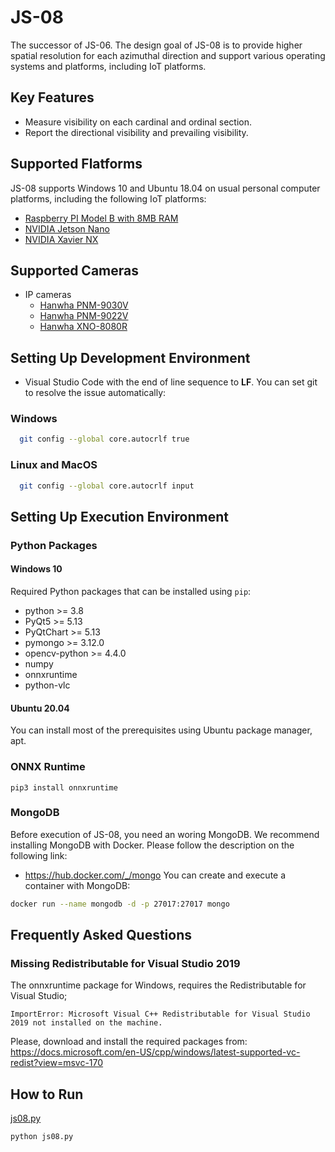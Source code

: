 # JS-08
The successor of JS-06. The design goal of JS-08 is to provide higher spatial resolution for each azimuthal direction and support various operating systems and platforms, including IoT platforms.

## Key Features
- Measure visibility on each cardinal and ordinal section.
- Report the directional visibility and prevailing visibility.

## Supported Flatforms
JS-08 supports Windows 10 and Ubuntu 18.04 on usual personal computer platforms, including the following IoT platforms:
- [Raspberry PI Model B with 8MB RAM](https://www.raspberrypi.org/products/raspberry-pi-4-model-b/)
- [NVIDIA Jetson Nano](https://developer.nvidia.com/embedded/jetson-nano-developer-kit)
- [NVIDIA Xavier NX](https://developer.nvidia.com/embedded/jetson-xavier-nx-devkit)

## Supported Cameras
- IP cameras
  - [Hanwha PNM-9030V](https://www.hanwha-security.com/en/products/camera/network/multi-sensor/PNM-9030V/overview/)
  - [Hanwha PNM-9022V](https://www.hanwha-security.com/en/products/camera/network/multi-sensor/PNM-9022V/overview/)
  - [Hanwha XNO-8080R](https://www.hanwha-security.com/en/products/camera/network/bullet/XNO-8080R/overview/)

## Setting Up Development Environment
- Visual Studio Code with the end of line sequence to **LF**. You can set git to resolve the issue automatically:
### Windows
```bash
  git config --global core.autocrlf true
```
### Linux and MacOS
```bash
  git config --global core.autocrlf input
```

## Setting Up Execution Environment
### Python Packages
#### Windows 10
Required Python packages that can be installed using `pip`:
  - python >= 3.8
  - PyQt5 >= 5.13
  - PyQtChart >= 5.13
  - pymongo >= 3.12.0
  - opencv-python >= 4.4.0
  - numpy
  - onnxruntime
  - python-vlc

#### Ubuntu 20.04
You can install most of the prerequisites using Ubuntu package manager, apt.

### ONNX Runtime
```shell
pip3 install onnxruntime
```

### MongoDB
Before execution of JS-08, you need an woring MongoDB. We recommend installing 
MongoDB with Docker. Please follow the description on the following link:
- https://hub.docker.com/_/mongo
  You can create and execute a container with MongoDB:
```bash
docker run --name mongodb -d -p 27017:27017 mongo
```

## Frequently Asked Questions
### Missing Redistributable for Visual Studio 2019
The onnxruntime package for Windows, requires the Redistributable for Visual Studio;
```
ImportError: Microsoft Visual C++ Redistributable for Visual Studio 2019 not installed on the machine.
```
Please, download and install the required packages from:
https://docs.microsoft.com/en-US/cpp/windows/latest-supported-vc-redist?view=msvc-170



## How to Run

[js08.py](src/js08.py)

`python js08.py`